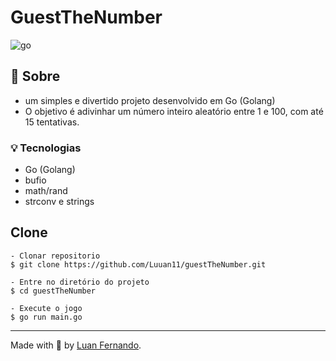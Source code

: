 # GuestTheNumber
![go](https://github.com/user-attachments/assets/bb1b7826-ed9d-4559-abd4-5b2c4f08f98f)

## 🚀 Sobre
- um simples e divertido projeto desenvolvido em Go (Golang) 
- O objetivo é adivinhar um número inteiro aleatório entre 1 e 100, com até 15 tentativas.

### 💡 Tecnologias
- Go (Golang)
- bufio
- math/rand
- strconv e strings

## Clone

    - Clonar repositorio 
    $ git clone https://github.com/Luuan11/guestTheNumber.git

    - Entre no diretório do projeto
    $ cd guestTheNumber

    - Execute o jogo
    $ go run main.go

---
Made with 💜 by [Luan Fernando](https://www.linkedin.com/in/luan-fernando/).
